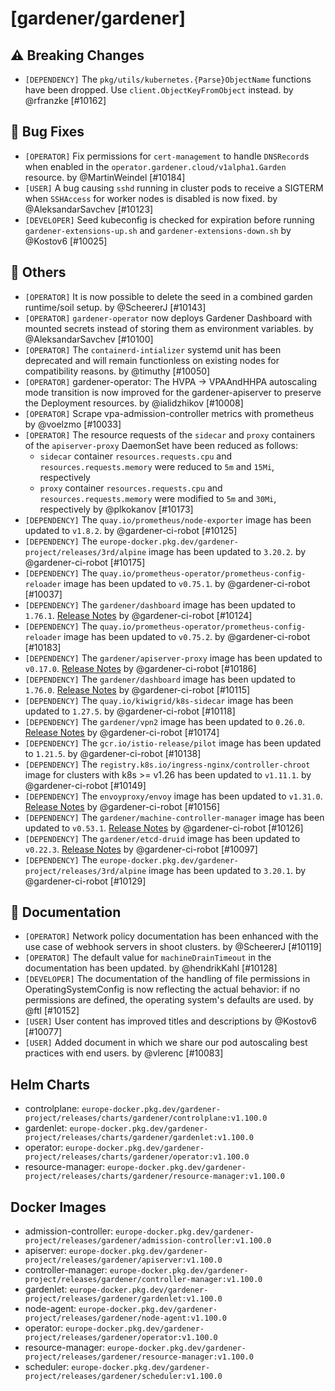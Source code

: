 # [gardener/gardener]

## ⚠️ Breaking Changes

- `[DEPENDENCY]` The `pkg/utils/kubernetes.{Parse}ObjectName` functions have been dropped. Use `client.ObjectKeyFromObject` instead. by @rfranzke [#10162]
## 🐛 Bug Fixes

- `[OPERATOR]` Fix permissions for `cert-management` to handle `DNSRecord`s when enabled in the `operator.gardener.cloud/v1alpha1.Garden` resource. by @MartinWeindel [#10184]
- `[USER]` A bug causing `sshd` running in cluster pods to receive a SIGTERM when `SSHAccess` for worker nodes is disabled is now fixed. by @AleksandarSavchev [#10123]
- `[DEVELOPER]` Seed kubeconfig is checked for expiration before running `gardener-extensions-up.sh` and `gardener-extensions-down.sh` by @Kostov6 [#10025]
## 🏃 Others

- `[OPERATOR]` It is now possible to delete the seed in a combined garden runtime/soil setup. by @ScheererJ [#10143]
- `[OPERATOR]` `gardener-operator` now deploys Gardener Dashboard with mounted secrets instead of storing them as environment variables. by @AleksandarSavchev [#10100]
- `[OPERATOR]` The `containerd-intializer` systemd unit has been deprecated and will remain functionless on existing nodes for compatibility reasons. by @timuthy [#10050]
- `[OPERATOR]` gardener-operator: The HVPA -> VPAAndHHPA autoscaling mode transition is now improved for the gardener-apiserver to preserve the Deployment resources. by @ialidzhikov [#10008]
- `[OPERATOR]` Scrape vpa-admission-controller metrics with prometheus by @voelzmo [#10033]
- `[OPERATOR]` The resource requests of the `sidecar` and `proxy` containers of the `apiserver-proxy` DaemonSet have been reduced as follows:  
  - `sidecar` container `resources.requests.cpu` and `resources.requests.memory` were reduced to  `5m` and `15Mi`, respectively  
  - `proxy` container `resources.requests.cpu` and `resources.requests.memory` were modified to `5m` and `30Mi`, respectively by @plkokanov [#10173]
- `[DEPENDENCY]` The `quay.io/prometheus/node-exporter` image has been updated to `v1.8.2`. by @gardener-ci-robot [#10125]
- `[DEPENDENCY]` The `europe-docker.pkg.dev/gardener-project/releases/3rd/alpine` image has been updated to `3.20.2`. by @gardener-ci-robot [#10175]
- `[DEPENDENCY]` The `quay.io/prometheus-operator/prometheus-config-reloader` image has been updated to `v0.75.1`. by @gardener-ci-robot [#10037]
- `[DEPENDENCY]` The `gardener/dashboard` image has been updated to `1.76.1`. [Release Notes](https://togithub.com/gardener/dashboard/releases/tag/1.76.1) by @gardener-ci-robot [#10124]
- `[DEPENDENCY]` The `quay.io/prometheus-operator/prometheus-config-reloader` image has been updated to `v0.75.2`. by @gardener-ci-robot [#10183]
- `[DEPENDENCY]` The `gardener/apiserver-proxy` image has been updated to `v0.17.0`. [Release Notes](https://togithub.com/gardener/apiserver-proxy/releases/tag/v0.17.0) by @gardener-ci-robot [#10186]
- `[DEPENDENCY]` The `gardener/dashboard` image has been updated to `1.76.0`. [Release Notes](https://togithub.com/gardener/dashboard/releases/tag/1.76.0) by @gardener-ci-robot [#10115]
- `[DEPENDENCY]` The `quay.io/kiwigrid/k8s-sidecar` image has been updated to `1.27.5`. by @gardener-ci-robot [#10118]
- `[DEPENDENCY]` The `gardener/vpn2` image has been updated to `0.26.0`. [Release Notes](https://togithub.com/gardener/vpn2/releases/tag/0.26.0) by @gardener-ci-robot [#10174]
- `[DEPENDENCY]` The `gcr.io/istio-release/pilot` image has been updated to `1.21.5`. by @gardener-ci-robot [#10138]
- `[DEPENDENCY]` The `registry.k8s.io/ingress-nginx/controller-chroot` image for clusters with k8s >= v1.26 has been updated to `v1.11.1`. by @gardener-ci-robot [#10149]
- `[DEPENDENCY]` The `envoyproxy/envoy` image has been updated to `v1.31.0`. [Release Notes](https://togithub.com/envoyproxy/envoy/releases/tag/v1.31.0) by @gardener-ci-robot [#10156]
- `[DEPENDENCY]` The `gardener/machine-controller-manager` image has been updated to `v0.53.1`. [Release Notes](https://togithub.com/gardener/machine-controller-manager/releases/tag/v0.53.1) by @gardener-ci-robot [#10126]
- `[DEPENDENCY]` The `gardener/etcd-druid` image has been updated to `v0.22.3`. [Release Notes](https://togithub.com/gardener/etcd-druid/releases/tag/v0.22.3) by @gardener-ci-robot [#10097]
- `[DEPENDENCY]` The `europe-docker.pkg.dev/gardener-project/releases/3rd/alpine` image has been updated to `3.20.1`. by @gardener-ci-robot [#10129]
## 📖 Documentation

- `[OPERATOR]` Network policy documentation has been enhanced with the use case of webhook servers in shoot clusters. by @ScheererJ [#10119]
- `[OPERATOR]` The default value for `machineDrainTimeout` in the documentation has been updated. by @hendrikKahl [#10128]
- `[DEVELOPER]` The documentation of the handling of file permissions in OperatingSystemConfig is now reflecting the actual behavior: if no permissions are defined, the operating system's defaults are used. by @ftl [#10152]
- `[USER]` User content has improved titles and descriptions by @Kostov6 [#10077]
- `[USER]` Added document in which we share our pod autoscaling best practices with end users. by @vlerenc [#10083]

## Helm Charts
- controlplane: `europe-docker.pkg.dev/gardener-project/releases/charts/gardener/controlplane:v1.100.0`
- gardenlet: `europe-docker.pkg.dev/gardener-project/releases/charts/gardener/gardenlet:v1.100.0`
- operator: `europe-docker.pkg.dev/gardener-project/releases/charts/gardener/operator:v1.100.0`
- resource-manager: `europe-docker.pkg.dev/gardener-project/releases/charts/gardener/resource-manager:v1.100.0`
## Docker Images
- admission-controller: `europe-docker.pkg.dev/gardener-project/releases/gardener/admission-controller:v1.100.0`
- apiserver: `europe-docker.pkg.dev/gardener-project/releases/gardener/apiserver:v1.100.0`
- controller-manager: `europe-docker.pkg.dev/gardener-project/releases/gardener/controller-manager:v1.100.0`
- gardenlet: `europe-docker.pkg.dev/gardener-project/releases/gardener/gardenlet:v1.100.0`
- node-agent: `europe-docker.pkg.dev/gardener-project/releases/gardener/node-agent:v1.100.0`
- operator: `europe-docker.pkg.dev/gardener-project/releases/gardener/operator:v1.100.0`
- resource-manager: `europe-docker.pkg.dev/gardener-project/releases/gardener/resource-manager:v1.100.0`
- scheduler: `europe-docker.pkg.dev/gardener-project/releases/gardener/scheduler:v1.100.0`
